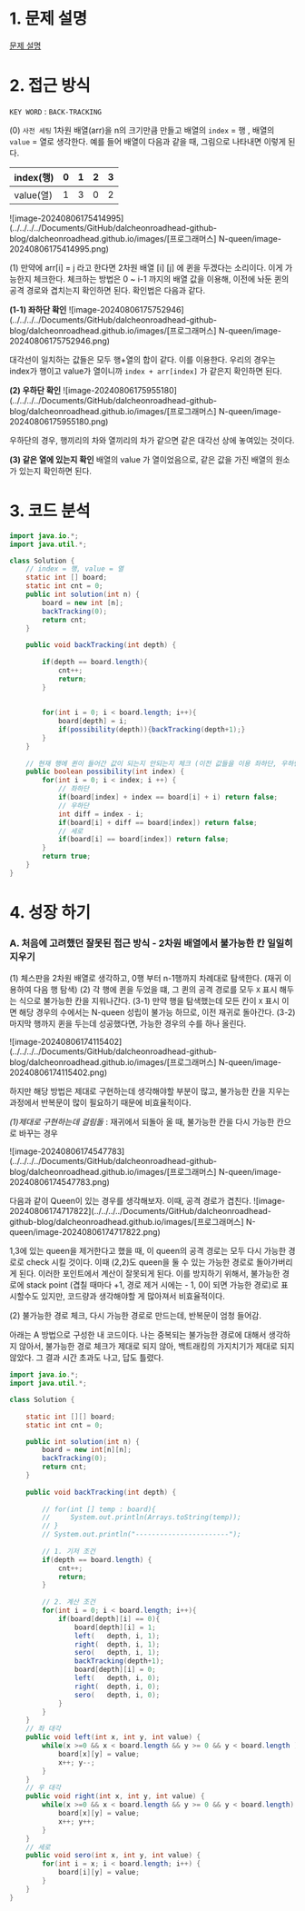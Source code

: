 # 1. 문제 설명 

[문제 설명](https://school.programmers.co.kr/learn/courses/30/lessons/12952#)

# 2. 접근 방식

`KEY WORD` : `BACK-TRACKING`

 (0) `사전 세팅`
 1차원 배열(arr)을 n의 크기만큼 만들고 배열의 `index` = 행 , 배열의 `value` = 열로 생각한다. 
예를 들어 배열이 다음과 같을 때, 그림으로 나타내면 이렇게 된다. 

| index(행) | 0    | 1    | 2    | 3    |
| --------- | ---- | ---- | ---- | ---- |
| value(열) | 1    | 3    | 0    | 2    |

![image-20240806175414995](../../../../Documents/GitHub/dalcheonroadhead-github-blog/dalcheonroadhead.github.io/images/[프로그래머스] N-queen/image-20240806175414995.png)

(1) 만약에 arr[i] = j 라고 한다면 2차원 배열 [i] [j] 에 퀸을 두겠다는 소리이다. 이게 가능한지 체크한다. 체크하는 방법은 
0 ~ i-1 까지의 배열 값을 이용해, 이전에 놔둔 퀸의 공격 경로와 겹치는지 확인하면 된다. 확인법은 다음과 같다. 

**(1-1) 좌하단 확인**
![image-20240806175752946](../../../../Documents/GitHub/dalcheonroadhead-github-blog/dalcheonroadhead.github.io/images/[프로그래머스] N-queen/image-20240806175752946.png)

대각선이 일치하는 값들은 모두 행+열의 합이 같다. 이를 이용한다. 우리의 경우는 index가 행이고 value가 열이니까 
`index + arr[index]` 가 같은지 확인하면 된다. 

**(2) 우하단 확인**
![image-20240806175955180](../../../../Documents/GitHub/dalcheonroadhead-github-blog/dalcheonroadhead.github.io/images/[프로그래머스] N-queen/image-20240806175955180.png)

우하단의 경우, 행끼리의 차와 열끼리의 차가 같으면 같은 대각선 상에 놓여있는 것이다. 

**(3) 같은 열에 있는지 확인**
배열의 value 가 열이었음으로, 같은 값을 가진 배열의 원소가 있는지 확인하면 된다.   

# 3. 코드 분석 

```java
import java.io.*;
import java.util.*;

class Solution {
    // index = 행, value = 열  
    static int [] board;
    static int cnt = 0;
    public int solution(int n) {
        board = new int [n];
        backTracking(0);
        return cnt;
    }
    
    public void backTracking(int depth) {
        
        if(depth == board.length){
            cnt++;
            return;
        }
        
        
        for(int i = 0; i < board.length; i++){
            board[depth] = i;
            if(possibility(depth)){backTracking(depth+1);}
        }   
    }
    
    // 현재 행에 퀸이 들어간 값이 되는지 안되는지 체크 (이전 값들을 이용 좌하단, 우하단, 세로)
    public boolean possibility(int index) {
        for(int i = 0; i < index; i ++) {
            // 좌하단
            if(board[index] + index == board[i] + i) return false; 
            // 우하단
            int diff = index - i; 
            if(board[i] + diff == board[index]) return false; 
            // 세로 
            if(board[i] == board[index]) return false;
        }
        return true;
    }
}
```



# 4. 성장 하기

### A. 처음에 고려했던 잘못된 접근 방식 - 2차원 배열에서 불가능한 칸 일일히 지우기 

(1) 체스판을 2차원 배열로 생각하고, 0행 부터 n-1행까지 차례대로 탐색한다. (재귀 이용하여 다음 행 탐색)
(2) 각 행에 퀸을 두었을 떄, 그 퀸의 공격 경로를 모두 `X` 표시 해두는 식으로 불가능한 칸을 지워나간다. 
(3-1) 만약 행을 탐색했는데 모든 칸이 `X` 표시 이면 해당 경우의 수에서는 N-queen 성립이 불가능 하므로, 이전 재귀로 돌아간다.
(3-2) 마지막 행까지 퀸을 두는데 성공했다면, 가능한 경우의 수를 하나 올린다.

![image-20240806174115402](../../../../Documents/GitHub/dalcheonroadhead-github-blog/dalcheonroadhead.github.io/images/[프로그래머스] N-queen/image-20240806174115402.png)

하지만 해당 방법은 제대로 구현하는데 생각해야할 부분이 많고, 불가능한 칸을 지우는 과정에서 반복문이 많이 필요하기 때문에 비효율적이다. 

*(1)제대로 구현하는데 걸림돌* : 재귀에서 되돌아 올 때, 불가능한 칸을 다시 가능한 칸으로 바꾸는 경우

![image-20240806174547783](../../../../Documents/GitHub/dalcheonroadhead-github-blog/dalcheonroadhead.github.io/images/[프로그래머스] N-queen/image-20240806174547783.png)

다음과 같이 Queen이 있는 경우를 생각해보자. 이때, 공격 경로가 겹친다. 
![image-20240806174717822](../../../../Documents/GitHub/dalcheonroadhead-github-blog/dalcheonroadhead.github.io/images/[프로그래머스] N-queen/image-20240806174717822.png)

1,3에 있는 queen을 제거한다고 했을 때, 이 queen의 공격 경로는 모두 다시 가능한 경로로 check 시킬 것이다. 이때 (2,2)도 queen을 둘 수 있는 가능한 경로로 돌아가버리게 된다. 이러한 포인트에서 계산이 잘못되게 된다. 이를 방지하기 위해서, 불가능한 경로에 stack point (겹칠 때마다 +1,  경로 제거 시에는 - 1, 0이 되면 가능한 경로)로 표시할수도 있지만,  코드량과 생각해야할 게 많아져서 비효율적이다. 

(2) 불가능한 경로 체크, 다시 가능한 경로로 만드는데, 반복문이 엄청 들어감. 

아래는 A 방법으로 구성한 내 코드이다. 
나는 중복되는 불가능한 경로에 대해서 생각하지 않아서, 불가능한 경로 체크가 제대로 되지 않아, 백트래킹의 가지치기가 제대로 되지 않았다. 그 결과 시간 초과도 나고, 답도 틀렸다. 

```java
import java.io.*;
import java.util.*;

class Solution {
    
    static int [][] board;
    static int cnt = 0;

    public int solution(int n) {
        board = new int[n][n];
        backTracking(0);
        return cnt;
    }
    
    public void backTracking(int depth) {
        
        // for(int [] temp : board){
        //     System.out.println(Arrays.toString(temp));
        // }
        // System.out.println("-----------------------");
        
        // 1. 기저 조건
        if(depth == board.length) {
            cnt++;
            return;
        }
        
        // 2. 계산 조건
        for(int i = 0; i < board.length; i++){
            if(board[depth][i] == 0){
                board[depth][i] = 1; 
                left(   depth, i, 1);
                right(  depth, i, 1);
                sero(   depth, i, 1);
                backTracking(depth+1);
                board[depth][i] = 0; 
                left(   depth, i, 0);
                right(  depth, i, 0);
                sero(   depth, i, 0);
            }
        }
    }
    // 좌 대각
    public void left(int x, int y, int value) {
        while(x >=0 && x < board.length && y >= 0 && y < board.length ) {
            board[x][y] = value;
            x++; y--;
        }
    }
    // 우 대각
    public void right(int x, int y, int value) {
        while(x >=0 && x < board.length && y >= 0 && y < board.length) {
            board[x][y] = value; 
            x++; y++;
        }
    }
    // 세로 
    public void sero(int x, int y, int value) {
        for(int i = x; i < board.length; i++) {
            board[i][y] = value; 
        }
    }
}
```



